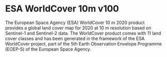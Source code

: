 # ESA WorldCover 10m v100

The European Space Agency (ESA) WorldCover 10 m 2020 product provides a global land cover map for 2020 at 10 m resolution based on Sentinel-1 and Sentinel-2 data. The WorldCover product comes with 11 land cover classes and has been generated in the framework of the ESA WorldCover project, part of the 5th Earth Observation Envelope Programme (EOEP-5) of the European Space Agency.

